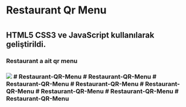 <h1>Restaurant Qr Menu<h1>

<h2>HTML5 CSS3 ve JavaScript kullanılarak geliştirildi.</h2>

<h3>Restaurant a ait qr menu <h3>

<img src="qrmenu.gif"/>
# Restaurant-QR-Menu
# Restaurant-QR-Menu
# Restaurant-QR-Menu
# Restaurant-QR-Menu
# Restaurant-QR-Menu
# Restaurant-QR-Menu
# Restaurant-QR-Menu
# Restaurant-QR-Menu
